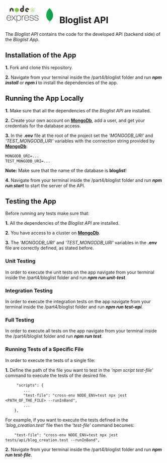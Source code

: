 <h1>
<img src="https://raw.githubusercontent.com/katerina-tziala/fullstackopen2019/master/documentation_images/node_express.png" alt="node express logo" width="auto" height="60">
<img src="https://raw.githubusercontent.com/katerina-tziala/fullstackopen2019/master/documentation_images/mongoDB_logo.png" alt="mongoDB logo" width="50" height="50">
Bloglist API<br/>
</h1>

The *Bloglist API* contains the code for the developed API (backend side) of the *Bloglist App*.

## Installation of the App

**1.** Fork and clone this repository.

**2.** Navigate from your terminal inside the /part4/bloglist folder and run ***npm install*** or ***npm i*** to install the dependencies of the app.


## Running the App Locally

**1.** Make sure that all the dependencies of the *Bloglist API* are installed.

**2.** Create your own account on [**MongoDb**](https://www.mongodb.com/cloud), add a user, and get your credentials for the database access.

**3.** In the **.env** file at the root of the project set the *'MONGODB_URI'* and *'TEST_MONGODB_URI'* variables with the connection string provided by [**MongoDb**](https://www.mongodb.com/cloud):
    
    MONGODB_URI=...
    TEST_MONGODB_URI=...

**Note:** Make sure that the name of the database is **bloglist**!

**4.**  Navigate from your terminal inside the /part4/bloglist folder and run ***npm run start*** to start the server of the API.


## Testing the App

Before running any tests make sure that:

**1.** All the dependencies of the *Bloglist API* are installed.

**2.** You have access to a cluster on [**MongoDb**](https://www.mongodb.com/cloud). 

**3.** The *'MONGODB_URI'* and *'TEST_MONGODB_URI'* variables in the **.env** file are correctly defined, as stated before.


### Unit Testing

In order to execute the unit tests on the app navigate from your terminal inside the /part4/bloglist folder and run ***npm run unit-test***.


### Integration Testing

In order to execute the integration tests on the app navigate from your terminal inside the /part4/bloglist folder and run ***npm run test-api***.


### Full Testing

In order to execute all tests on the app navigate from your terminal inside the /part4/bloglist folder and run ***npm run test***.


### Running Tests of a Specific File

In order to execute the tests of a single file:

**1.** Define the path of the file you want to test in the *'npm script test-file'* command to execute the tests of the desired file.

         "scripts": {
            ...
            "test-file": "cross-env NODE_ENV=test npx jest <PATH_OF_THE_FILE> --runInBand",
            ...
        },

For example, if you want to execute the tests defined in the *'blog_creation.test'* file then the *'test-file'* command becomes:

        "test-file": "cross-env NODE_ENV=test npx jest tests/api/blog_creation.test --runInBand",


**2.** Navigate from your terminal inside the /part4/bloglist folder and run ***npm run test-file***.

